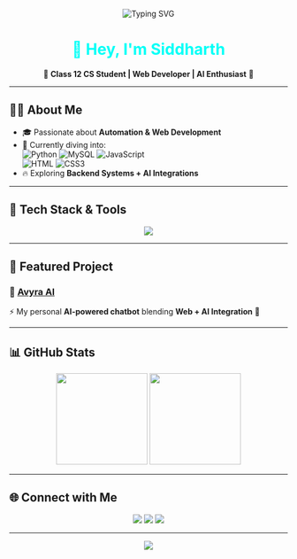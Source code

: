 <!-- Typing SVG -->
<p align="center">
  <img src="https://readme-typing-svg.herokuapp.com?font=Orbitron&size=28&pause=1000&color=00FFF7&center=true&vCenter=true&width=700&lines=⚡+Web+Developer;👨‍🎓+Class+12+CS+Student;🤖+Exploring+AI+%26+Backend;🚀+Future+Coder" alt="Typing SVG" />
</p>

<h1 align="center" style="color:#00FFF7;">👾 Hey, I'm Siddharth</h1>
<p align="center">🚀 <b>Class 12 CS Student | Web Developer | AI Enthusiast</b> 🚀</p>

---

## 🧑‍💻 About Me  
- 🎓 Passionate about **Automation & Web Development**  
- 🌱 Currently diving into:  
  ![Python](https://img.shields.io/badge/Python-00FFF7?style=for-the-badge&logo=python&logoColor=black) 
  ![MySQL](https://img.shields.io/badge/MySQL-FF00FF?style=for-the-badge&logo=mysql&logoColor=white) 
  ![JavaScript](https://img.shields.io/badge/JavaScript-FFDD00?style=for-the-badge&logo=javascript&logoColor=black)  
  ![HTML](https://img.shields.io/badge/HTML5-FF5733?style=for-the-badge&logo=html5&logoColor=white) 
  ![CSS3](https://img.shields.io/badge/CSS3-006EFF?style=for-the-badge&logo=css3&logoColor=white)  
- 🔥 Exploring **Backend Systems + AI Integrations**  

---

## 🚀 Tech Stack & Tools  
<p align="center">
  <img src="https://skillicons.dev/icons?i=python,mysql,js,html,css,vscode,github,git&theme=dark" />
</p>

---

## 📌 Featured Project  
### 🔹 [Avyra AI](https://avyra-ai.onrender.com/)  
⚡ My personal **AI-powered chatbot** blending **Web + AI Integration** 🤖  

---

## 📊 GitHub Stats  
<p align="center">
  <img src="https://github-readme-stats.vercel.app/api?username=Siddharthxd99&show_icons=true&theme=radical&hide_border=true&bg_color=0D1117&title_color=00FFF7&icon_color=FF00FF&text_color=C9D1D9" height="165"/>
  <img src="https://github-readme-streak-stats.herokuapp.com?user=Siddharthxd99&theme=radical&hide_border=true&background=0D1117&ring=FF00FF&fire=00FFF7&currStreakLabel=FFDD00" height="165"/>
</p>

---

## 🌐 Connect with Me  
<p align="center">
  <a href="https://github.com/Siddharthxd99"><img src="https://img.shields.io/badge/GitHub-0D1117?style=for-the-badge&logo=github&logoColor=00FFF7"/></a>
  <a href="https://avyra-ai.onrender.com/"><img src="https://img.shields.io/badge/AvyraAI-0D1117?style=for-the-badge&logo=vercel&logoColor=FF00FF"/></a>
  <a href="https://discord.com/users/"><img src="https://img.shields.io/badge/Discord-0D1117?style=for-the-badge&logo=discord&logoColor=5865F2"/></a>
</p>

---

<p align="center">
  <img src="https://capsule-render.vercel.app/api?type=waving&color=00FFF7&height=120&section=footer&text=✨+Code.+Learn.+Build.+Repeat.+✨&fontColor=0D1117&fontSize=24&animation=twinkling" />
</p>
